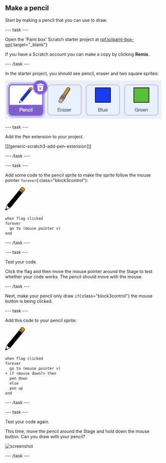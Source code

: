 ## Make a pencil

Start by making a pencil that you can use to draw.

--- task ---

Open the 'Paint box' Scratch starter project at [rpf.io/paint-box-on](https://rpf.io/paint-box-on){:target="_blank"}

If you have a Scratch account you can make a copy by clicking **Remix**.

--- /task ---

In the starter project, you should see pencil, eraser and two square sprites:

![screenshot](images/paint-starter.png)

--- task ---

Add the Pen extension to your project.

[[[generic-scratch3-add-pen-extension]]]

--- /task ---

--- task ---

Add some code to the pencil sprite to make the sprite follow the mouse pointer `forever`{:class="block3control"}:

![pencil](images/pencil.png)

```blocks3
when flag clicked
forever
  go to (mouse pointer v)
end
```

--- /task ---

--- task ---

Test your code.

Click the flag and then move the mouse pointer around the Stage to test whether your code works. The pencil should move with the mouse.

--- /task ---

Next, make your pencil only draw `if`{:class="block3control"} the mouse button is being clicked.

--- task ---

Add this code to your pencil sprite:

![pencil](images/pencil.png)

```blocks3
when flag clicked
forever
  go to (mouse pointer v)
+ if <mouse down?> then
  pen down
  else
  pen up
end
```

--- /task ---

--- task ---

Test your code again. 

This time, move the pencil around the Stage and hold down the mouse button. Can you draw with your pencil?

![screenshot](images/paint-draw.png)

--- /task ---